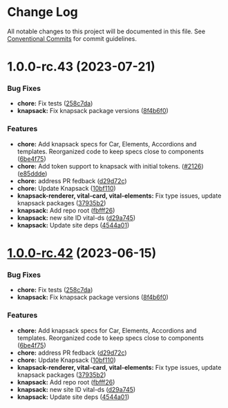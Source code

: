# Change Log

All notable changes to this project will be documented in this file.
See [Conventional Commits](https://conventionalcommits.org) for commit guidelines.

# 1.0.0-rc.43 (2023-07-21)

### Bug Fixes

- **chore:** Fix tests ([258c7da](https://github.com/johnsonandjohnson/Bodiless-JS/commit/258c7da25a324958047b3f55c6ff3bd2f56ebe1f))
- **knapsack:** Fix knapsack package versions ([8f4b6f0](https://github.com/johnsonandjohnson/Bodiless-JS/commit/8f4b6f018d2bc603ba597e53a68c939cf4e9f3eb))

### Features

- **chore:** Add knapsack specs for Car, Elements, Accordions and templates. Reorganized code to keep specs close to components ([6be4f75](https://github.com/johnsonandjohnson/Bodiless-JS/commit/6be4f754d6e787b0cde6f13d7f8b24447dd43b44))
- **chore:** Add token support to knapsack with initial tokens. ([#2126](https://github.com/johnsonandjohnson/Bodiless-JS/issues/2126)) ([e85ddde](https://github.com/johnsonandjohnson/Bodiless-JS/commit/e85dddee495a2ca598c01a5c02afb37828de5a2c))
- **chore:** address PR fedback ([d29d72c](https://github.com/johnsonandjohnson/Bodiless-JS/commit/d29d72c2708be412770ac07d3c198f7c999fa262))
- **chore:** Update Knapsack ([10bf110](https://github.com/johnsonandjohnson/Bodiless-JS/commit/10bf1106182f92f1fbdb30ad1366326a2960fc0d))
- **knapsack-renderer, vital-card, vital-elements:** Fix type issues, update knapsack packages ([37935b2](https://github.com/johnsonandjohnson/Bodiless-JS/commit/37935b27fdd36f94979c22539a355cc7eab9bb0f))
- **knapsack:** Add repo root ([fbfff26](https://github.com/johnsonandjohnson/Bodiless-JS/commit/fbfff26b21bf8a98ba5552c805b2e2e671a090f3))
- **knapsack:** new site ID vital-ds ([d29a745](https://github.com/johnsonandjohnson/Bodiless-JS/commit/d29a74506dcc1415c6d5daa22b39b3f7f691db0a))
- **knapsack:** Update site deps ([4544a01](https://github.com/johnsonandjohnson/Bodiless-JS/commit/4544a013740af90f099847f0174befc2d0a31900))

# [1.0.0-rc.42](https://github.com/johnsonandjohnson/Bodiless-JS/compare/v1.0.0-rc.41...v1.0.0-rc.42) (2023-06-15)

### Bug Fixes

- **chore:** Fix tests ([258c7da](https://github.com/johnsonandjohnson/Bodiless-JS/commit/258c7da25a324958047b3f55c6ff3bd2f56ebe1f))
- **knapsack:** Fix knapsack package versions ([8f4b6f0](https://github.com/johnsonandjohnson/Bodiless-JS/commit/8f4b6f018d2bc603ba597e53a68c939cf4e9f3eb))

### Features

- **chore:** Add knapsack specs for Car, Elements, Accordions and templates. Reorganized code to keep specs close to components ([6be4f75](https://github.com/johnsonandjohnson/Bodiless-JS/commit/6be4f754d6e787b0cde6f13d7f8b24447dd43b44))
- **chore:** address PR fedback ([d29d72c](https://github.com/johnsonandjohnson/Bodiless-JS/commit/d29d72c2708be412770ac07d3c198f7c999fa262))
- **chore:** Update Knapsack ([10bf110](https://github.com/johnsonandjohnson/Bodiless-JS/commit/10bf1106182f92f1fbdb30ad1366326a2960fc0d))
- **knapsack-renderer, vital-card, vital-elements:** Fix type issues, update knapsack packages ([37935b2](https://github.com/johnsonandjohnson/Bodiless-JS/commit/37935b27fdd36f94979c22539a355cc7eab9bb0f))
- **knapsack:** Add repo root ([fbfff26](https://github.com/johnsonandjohnson/Bodiless-JS/commit/fbfff26b21bf8a98ba5552c805b2e2e671a090f3))
- **knapsack:** new site ID vital-ds ([d29a745](https://github.com/johnsonandjohnson/Bodiless-JS/commit/d29a74506dcc1415c6d5daa22b39b3f7f691db0a))
- **knapsack:** Update site deps ([4544a01](https://github.com/johnsonandjohnson/Bodiless-JS/commit/4544a013740af90f099847f0174befc2d0a31900))
